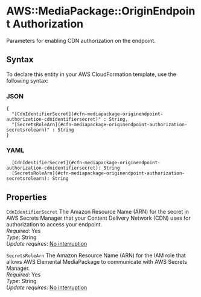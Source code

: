 # AWS::MediaPackage::OriginEndpoint Authorization<a name="aws-properties-mediapackage-originendpoint-authorization"></a>

Parameters for enabling CDN authorization on the endpoint\.

## Syntax<a name="aws-properties-mediapackage-originendpoint-authorization-syntax"></a>

To declare this entity in your AWS CloudFormation template, use the following syntax:

### JSON<a name="aws-properties-mediapackage-originendpoint-authorization-syntax.json"></a>

```
{
  "[CdnIdentifierSecret](#cfn-mediapackage-originendpoint-authorization-cdnidentifiersecret)" : String,
  "[SecretsRoleArn](#cfn-mediapackage-originendpoint-authorization-secretsrolearn)" : String
}
```

### YAML<a name="aws-properties-mediapackage-originendpoint-authorization-syntax.yaml"></a>

```
  [CdnIdentifierSecret](#cfn-mediapackage-originendpoint-authorization-cdnidentifiersecret): String
  [SecretsRoleArn](#cfn-mediapackage-originendpoint-authorization-secretsrolearn): String
```

## Properties<a name="aws-properties-mediapackage-originendpoint-authorization-properties"></a>

`CdnIdentifierSecret`  <a name="cfn-mediapackage-originendpoint-authorization-cdnidentifiersecret"></a>
The Amazon Resource Name \(ARN\) for the secret in AWS Secrets Manager that your Content Delivery Network \(CDN\) uses for authorization to access your endpoint\.  
*Required*: Yes  
*Type*: String  
*Update requires*: [No interruption](https://docs.aws.amazon.com/AWSCloudFormation/latest/UserGuide/using-cfn-updating-stacks-update-behaviors.html#update-no-interrupt)

`SecretsRoleArn`  <a name="cfn-mediapackage-originendpoint-authorization-secretsrolearn"></a>
The Amazon Resource Name \(ARN\) for the IAM role that allows AWS Elemental MediaPackage to communicate with AWS Secrets Manager\.  
*Required*: Yes  
*Type*: String  
*Update requires*: [No interruption](https://docs.aws.amazon.com/AWSCloudFormation/latest/UserGuide/using-cfn-updating-stacks-update-behaviors.html#update-no-interrupt)